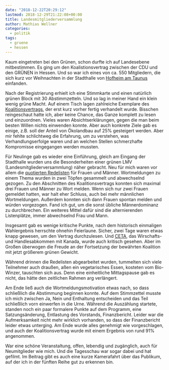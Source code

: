 ```yaml
---
date: "2018-12-22T20:29:12"
lastmod: 2018-12-29T21:22:08+00:00
title: Landesmitgliederversammlung
author: Mathias Wellner
categories:
  - politik
tags:
  - gruene
  - hessen
---
```

Kaum eingetreten bei den Grünen, schon durfte ich auf Landesebene mitbestimmen. Es ging um den Koalistionsvertrag zwischen der CDU und den GRÜNEN in Hessen. Und so war ich eines von ca. 550 Mitgliedern, die sich kurz vor Weihnachten in der Stadthalle von [Hofheim am Taunus](https://www.hofheim.de/) einfanden. 
<!--more-->

Nach der Registrierung erhielt ich eine Stimmkarte und einen natürlich grünen Block mit 30 Abstimmzetteln. Und so lag in meiner Hand ein klein wenig grüne Macht. Auf einem Tisch lagen zahlreiche Exemplare des [Koalitionsvertrags](https://www.gruene-hessen.de/partei/files/2018/12/Koalitions-Vertrag-CDU-GRUENE-21-12-2018.pdf), der erst kurz vorher fertig verhandelt wurde. Bisschen reingeschaut hatte ich, aber keine Chance, das Ganze komplett zu lesen und einzuordnen. Vieles waren Absichtserklärungen, gegen die man beim besten Willen nichts einwenden konnte. Aber auch konkrete Ziele gab es einige, z.B. soll der Anteil von Ökolandbau auf 25% gesteigert werden. Aber mir fehlte schlichtweg die Erfahrung, um zu verstehen, was Verhandlungserfolge waren und an welchen Stellen schmerzhafte Kompromisse eingegangen werden mussten. 

Für Neulinge gab es wieder eine Einführung, gleich am Eingang der Stadthalle wurden uns die Besonderheiten einer grünen LMV (Landesmitgliederversammlung) näher gebracht. Neu für mich waren vor allem die [quotierten Redelisten](http://awareness.blogsport.eu/redelisten-zine/die-quotierte-redeliste/) für Frauen und Männer. Wortmeldungen zu einem Thema wurden in zwei Töpfen gesammelt und abwechselnd gezogen. Zu den Abschnitten des Koalitionsvertrags konnten sich maximal drei Frauen und Männer zu Wort melden. Wenn sich nur zwei Frauen gemeldet hatten, war halt eher Schluss, auch bei mehr männlichen Wortmeldungen. Außerdem konnten sich dann Frauen spontan melden und würden vorgezogen. Fand ich gut, um die sonst übliche Männerdominanz zu durchbrechen. Ein weiteres Mittel dafür sind die alternierenden Listenplätze, immer abwechselnd Frau und Mann. 

Insgesamt gab es wenige kritische Punkte, nach dem historisch einmaligen Wahlergebnis herrschte ohnehin Feierlaune. Sicher, zwei Tage waren etwas knapp gewesen, um den Vertrag durchzulesen. Und [CETA](http://ec.europa.eu/trade/policy/in-focus/ceta/index_de.htm), das Wirschafts- und Handlesabkommen mit Kanada, wurde auch kritisch gesehen. Aber im Großen überwogen die Freude an der Fortsetzung der bewährten Koalition mit jetzt größerem grünen Gewicht. 

Während drinnen die Redelisten abgearbeitet wurden, tummelten sich viele Teilnehmer auch draußen, aßen ein vegetarisches Essen, kosteten vom Bio-Winzer, tauschten sich aus. Denn eine einheitliche Mittagspause gab es nicht, das hätte den zeitlichen Rahmen arg verlängert.

Am Ende ließ auch die Wortmeldungsmotivation etwas nach, so dass schließlich die Abstimmung beginnen konnte. Auf dem Stimmzettel musste ich mich zwischen Ja, Nein und Enthaltung entscheiden und das Teil schließlich vorn einwerfen in die Urne. Während die Auszählung startete, standen noch ein paar formalere Punkte auf dem Programm, eine Satzungsänderung, Entlastung des Vorstands, Finanzbericht. Leider war die Aufmerksamkeit nicht mehr wirklich vorhanden, so dass der Finanzbericht leider etwas unterging. Am Ende wurde alles genehmigt wie vorgeschlagen, und auch der Koalitionsvertrag wurde mit einem Ergebnis von rund 91% angenommen. 

War eine schöne Veranstaltung, offen, lebendig und zugänglich, auch für Neumitglieder wie mich. Und die Tagesschau war sogar dabei und hat gefilmt. Im Beitrag gibt es auch eine kurze Kamerafahrt über das Publikum, auf der ich in der fünften Reihe gut zu erkennen bin.